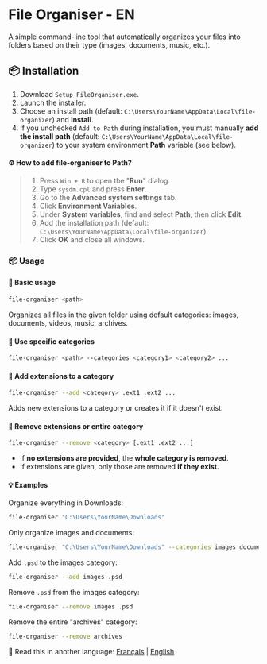 # File Organiser - EN

A simple command-line tool that automatically organizes your files into folders based on their type (images, documents, music, etc.).

## 📦 Installation

1. Download `Setup_FileOrganiser.exe`.
2. Launch the installer.
3. Choose an install path (default: `C:\Users\YourName\AppData\Local\file-organizer`) and **install**.
4. If you unchecked `Add to Path` during installation, you must manually **add the install path** (default: `C:\Users\YourName\AppData\Local\file-organizer`) to your system environment **Path** variable (see below).

#### ⚙️ How to add file-organiser to Path?
> 1. Press `Win + R` to open the "**Run**" dialog.  
> 2. Type `sysdm.cpl` and press **Enter**.  
> 3. Go to the **Advanced system settings** tab.  
> 4. Click **Environment Variables**.  
> 5. Under **System variables**, find and select **Path**, then click **Edit**.  
> 6. Add the installation path (default: `C:\Users\YourName\AppData\Local\file-organizer`).  
> 7. Click **OK** and close all windows.

### 📦 Usage

#### 🔹 Basic usage

```bash
file-organiser <path>
```

Organizes all files in the given folder using default categories: images, documents, videos, music, archives.

#### 🔹 Use specific categories

```bash
file-organiser <path> --categories <category1> <category2> ...
```

#### 🔹 Add extensions to a category

```bash
file-organiser --add <category> .ext1 .ext2 ...
```

Adds new extensions to a category or creates it if it doesn't exist.

#### 🔹 Remove extensions or entire category

```bash
file-organiser --remove <category> [.ext1 .ext2 ...]
```

- If **no extensions are provided**, the **whole category is removed**.
- If extensions are given, only those are removed **if they exist**.

#### 💡 Examples

Organize everything in Downloads:
```bash
file-organiser "C:\Users\YourName\Downloads"
```

Only organize images and documents:
```bash
file-organiser "C:\Users\YourName\Downloads" --categories images documents
```

Add `.psd` to the images category:
```bash
file-organiser --add images .psd
```

Remove `.psd` from the images category:
```bash
file-organiser --remove images .psd
```

Remove the entire "archives" category:
```bash
file-organiser --remove archives
```

📘 Read this in another language: [Français](README.fr.md) | [English](README.md)

